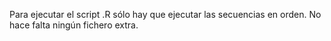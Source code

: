 Para ejecutar el script .R sólo hay que ejecutar las secuencias en orden.
No hace falta ningún fichero extra.